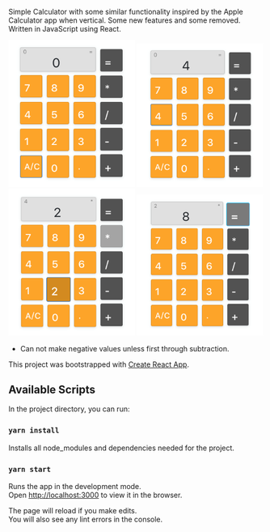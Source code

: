 Simple Calculator with some similar functionality inspired by the Apple Calculator app when vertical. Some new features and some removed. Written in JavaScript using React.

<img src="public/calculator-screenshot-3.png" width=250px>
<img src="public/calculator-screenshot-4.png" width=250px>
<img src="public/calculator-screenshot-2.png" width=250px>
<img src="public/calculator-screenshot-1.png" width=250px>

- Can not make negative values unless first through subtraction.

This project was bootstrapped with [Create React App](https://github.com/facebook/create-react-app).

## Available Scripts

In the project directory, you can run:

### `yarn install`

Installs all node_modules and dependencies needed for the project.

### `yarn start`

Runs the app in the development mode.<br />
Open [http://localhost:3000](http://localhost:3000) to view it in the browser.

The page will reload if you make edits.<br />
You will also see any lint errors in the console.
